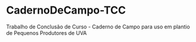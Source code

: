 # CadernoDeCampo-TCC
Trabalho de Conclusão de Curso - Caderno de Campo para uso em plantio de Pequenos Produtores de UVA 
